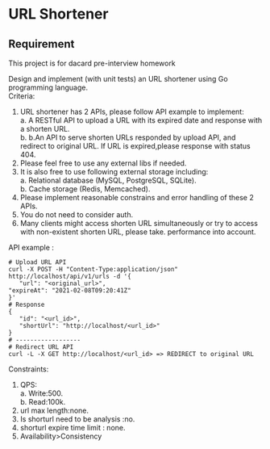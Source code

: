 # URL Shortener
## Requirement
This project is for dacard pre-interview homework 
  
Design and implement (with unit tests) an URL shortener using Go programming language.  
Criteria:  
 1. URL shortener has 2 APIs, please follow API example to implement:  
   a. A RESTful API to upload a URL with its expired date and response with a shorten URL.  
   b. b.An API to serve shorten URLs responded by upload API, and redirect to original URL. If URL is expired,please response with status 404.
 1. Please feel free to use any external libs if needed.  
 1. It is also free to use following external storage including:  
   a. Relational database (MySQL, PostgreSQL, SQLite).  
   b. Cache storage (Redis, Memcached). 
 1. Please implement reasonable constrains and error handling of these 2 APIs.
 1. You do not need to consider auth.
 1. Many clients might access shorten URL simultaneously or try to access with non-existent shorten URL, please take. 
performance into account.  

API example :
```
# Upload URL API
curl -X POST -H "Content-Type:application/json" http://localhost/api/v1/urls -d '{
   "url": "<original_url>",
"expireAt": "2021-02-08T09:20:41Z"
}'
# Response
{
   "id": "<url_id>",
   "shortUrl": "http://localhost/<url_id>"
}
# ------------------
# Redirect URL API
curl -L -X GET http://localhost/<url_id> => REDIRECT to original URL
```
Constraints:  
1. QPS:  
  a. Write:500.  
  b. Read:100k. 
1. url max length:none. 
1. Is shorturl need to be analysis :no.
1. shorturl expire time limit : none.  
1. Availability>Consistency


